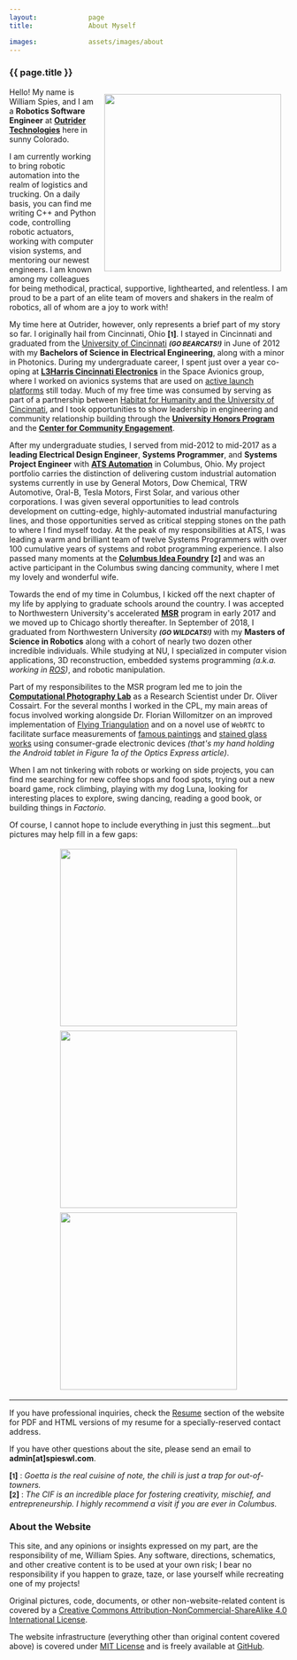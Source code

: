 ```yaml
---
layout:             page
title:              About Myself

images:             assets/images/about
---
```


<div class="page-meta">
    <h3 class="page-title">{{ page.title }}</h3>
</div>

<img src="{{ site.baseurl }}/{{ page.images }}/portrait_01.png" width="320" align="right" style="margin:12px 12px 12px 12px">

Hello! My name is William Spies, and I am a **Robotics Software Engineer** at **[Outrider Technologies](https://www.outrider.ai/)** here in sunny Colorado.

I am currently working to bring robotic automation into the realm of logistics and trucking. On a daily basis, you can find me writing C++ and Python code, controlling robotic actuators, working with computer vision systems, and mentoring our newest engineers. I am known among my colleagues for being methodical, practical, supportive, lighthearted, and relentless. I am proud to be a part of an elite team of movers and shakers in the realm of robotics, all of whom are a joy to work with!

My time here at Outrider, however, only represents a brief part of my story so far. I originally hail from Cincinnati, Ohio **\[<small>1</small>\]**. I stayed in Cincinnati and graduated from the [University of Cincinnati](https://www.uc.edu/) <small>***(GO BEARCATS!)***</small> in June of 2012 with my **Bachelors of Science in Electrical Engineering**, along with a minor in Photonics. During my undergraduate career, I spent just over a year co-oping at **[L3Harris Cincinnati Electronics](https://www2.l3t.com/ce/)** in the Space Avionics group, where I worked on avionics systems that are used on [active launch platforms](https://en.wikipedia.org/wiki/National_Security_Space_Launch) still today. Much of my free time was consumed by serving as part of a partnership between [Habitat for Humanity and the University of Cincinnati](https://www.uc.edu/profiles/profile.asp?id=8840), and I took opportunities to show leadership in engineering and community relationship building through the **[University Honors Program](https://www.uc.edu/honors.html)** and the **[Center for Community Engagement](https://www.uc.edu/cce.html)**.

After my undergraduate studies, I served from mid-2012 to mid-2017 as a **leading Electrical Design Engineer**, **Systems Programmer**, and **Systems Project Engineer** with **[ATS Automation](https://atsautomation.com/)** in Columbus, Ohio. My project portfolio carries the distinction of delivering custom industrial automation systems currently in use by General Motors, Dow Chemical, TRW Automotive, Oral-B, Tesla Motors, First Solar, and various other corporations. I was given several opportunities to lead controls development on cutting-edge, highly-automated industrial manufacturing lines, and those opportunities served as critical stepping stones on the path to where I find myself today. At the peak of my responsibilities at ATS, I was leading a warm and brilliant team of twelve Systems Programmers with over 100 cumulative years of systems and robot programming experience. I also passed many moments at the **[Columbus Idea Foundry](https://ideafoundry.com/)** **\[<small>2</small>\]** and was an active participant in the Columbus swing dancing community, where I met my lovely and wonderful wife.

Towards the end of my time in Columbus, I kicked off the next chapter of my life by applying to graduate schools around the country. I was accepted to Northwestern University's accelerated **[MSR](http://www.mccormick.northwestern.edu/robotics/)** program in early 2017 and we moved up to Chicago shortly thereafter. In September of 2018, I graduated from Northwestern University <small>***(GO WILDCATS!)***</small> with my **Masters of Science in Robotics** along with a cohort of nearly two dozen other incredible individuals. While studying at NU, I specialized in computer vision applications, 3D reconstruction, embedded systems programming *(a.k.a. working in [ROS](https://www.ros.org/))*, and robotic manipulation.

Part of my responsibilites to the MSR program led me to join the **[Computational Photography Lab](https://compphotolab.northwestern.edu/)** as a Research Scientist under Dr. Oliver Cossairt. For the several months I worked in the CPL, my main areas of focus involved working alongside Dr. Florian Willomitzer on an improved implementation of [Flying Triangulation](https://arxiv.org/abs/1305.4168) and on a novel use of `WebRTC` to facilitate surface measurements of [famous paintings](https://www.mccormick.northwestern.edu/news/articles/2019/02/diagnosing-art-acne-in-georgia-okeeffe-paintings.html?utm_source=northwestern&utm_medium=email&utm_campaign=mccormick-alumni-enewsletter&utm_content=alumni__03-04-19_) and [stained glass works](https://www.osapublishing.org/oe/abstract.cfm?uri=oe-28-7-9027) using consumer-grade electronic devices *(that's my hand holding the Android tablet in Figure 1a of the Optics Express article)*.

When I am not tinkering with robots or working on side projects, you can find me searching for new coffee shops and food spots, trying out a new board game, rock climbing, playing with my dog Luna, looking for interesting places to explore, swing dancing, reading a good book, or building things in *Factorio*.

Of course, I cannot hope to include everything in just this segment...but pictures may help fill in a few gaps:

<div style="text-align:center">
    <img src="{{ site.baseurl }}/{{ page.images }}/climbing.png" width="320" style="margin:4px 4px 4px 4px">
    <img src="{{ site.baseurl }}/{{ page.images }}/couple.png" width="320" style="margin:4px 4px 4px 4px">
    <img src="{{ site.baseurl }}/{{ page.images }}/hammock.png" width="320" style="margin:4px 4px 4px 4px">
</div>

<hr>

If you have professional inquiries, check the [Resume](/resume) section of the website for PDF and HTML versions of my resume for a specially-reserved contact address.

If you have other questions about the site, please send an email to **admin[at]spieswl.com**.

**\[<small>1</small>\]** : *Goetta is the real cuisine of note, the chili is just a trap for out-of-towners.*<br>
**\[<small>2</small>\]** : *The CIF is an incredible place for fostering creativity, mischief, and entrepreneurship. I highly recommend a visit if you are ever in Columbus.*

### About the Website ###

This site, and any opinions or insights expressed on my part, are the responsibility of me, William Spies. Any software, directions, schematics, and other creative content is to be used at your own risk; I bear no responsibility if you happen to graze, taze, or lase yourself while recreating one of my projects!

Original pictures, code, documents, or other non-website-related content is covered by a [Creative Commons Attribution-NonCommercial-ShareAlike 4.0 International License](http://creativecommons.org/licenses/by-nc-sa/4.0/).

The website infrastructure (everything other than original content covered above) is covered under [MIT License](https://opensource.org/licenses/MIT) and is freely available at [GitHub](https://github.com/spieswl/spieswl.github.io).
